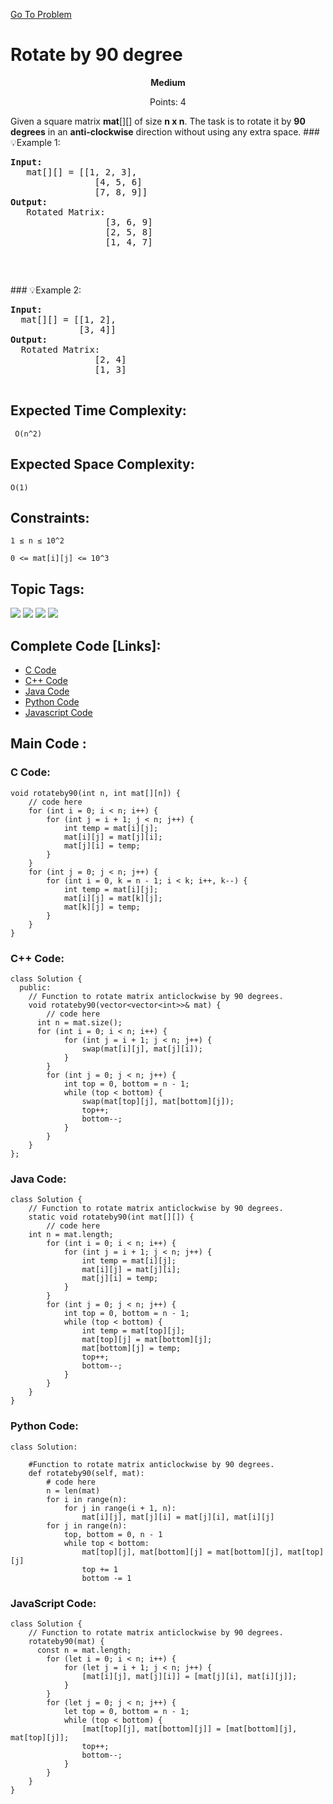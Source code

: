  [Go To Problem](https://www.geeksforgeeks.org/problems/rotate-by-90-degree-1587115621/1)
# Rotate by 90 degree

<div align="center">
  <strong>Medium</strong>    
</div>
<div align="center"> 
               <p>Points: 4</p>
</div>
Given a square matrix <strong>mat</strong>[][] of size <strong>n x n</strong>. The task is to rotate it by <strong>90 degrees</strong> in an <strong>anti-clockwise</strong> direction without using any extra space. 
### 💡Example 1:
<pre>
<strong>Input:</strong>
   mat[][] = [[1, 2, 3],
                [4, 5, 6]
                [7, 8, 9]]
<strong>Output:</strong> 
   Rotated Matrix:
                  [3, 6, 9]
                  [2, 5, 8]
                  [1, 4, 7]
</p>
<div align='left'>
</pre>
### 💡Example 2:
<pre>
<strong>Input:</strong>
  mat[][] = [[1, 2],
             [3, 4]]
<strong>Output:</strong>
  Rotated Matrix:
                [2, 4]
                [1, 3]

</pre>


## Expected Time Complexity:

``` O(n^2)```

## Expected Space Complexity: 
```O(1)```

## Constraints: 
```1 ≤ n ≤ 10^2```

```0 <= mat[i][j] <= 10^3```

## Topic Tags:
<p align="left">
   <a href="https://www.geeksforgeeks.org/explore/?category[]=Paytm"><img src="https://img.shields.io/badge/Paytm-100000?style=flat&logo=Paytm&logoColor=F7F7F7&labelcolor=FF7F00&color=FF7F00" /></a>
   <a href="https://www.geeksforgeeks.org/explore/?category[]=Microsoft"><img src="https://img.shields.io/badge/Microsoft-100000?style=flat&logo=Microsoft&logoColor=F7F7F7&labelcolor=0078D4&color=0078D4" /></a>
   <a href="https://www.geeksforgeeks.org/explore?company[]=Samsung"><img src="https://img.shields.io/badge/Samsung-100000?style=flat&logo=Samsung&logoColor=F7F7F7&labelcolor=F58F00&color=F58F00" /></a>  
   <a href="https://www.geeksforgeeks.org/explore/?category[]=Adobe"><img src="https://img.shields.io/badge/Adobe-100000?style=flat&logo=Adobe&logoColor=F7F7F7&labelcolor=FF0000&color=FF0000" /></a>

</p>

## Complete Code [Links]:
 - [C Code](https://github.com/HackResist/GeeksForGeeks-POTD/blob/main/2024/December/21-12-2024/Rotate%20by%2090%20degree(C%20Code).c)
 - [C++ Code](https://github.com/HackResist/GeeksForGeeks-POTD/blob/main/2024/December/21-12-2024/Rotate%20by%2090%20degree(C%20%2B%2B%20%20Code).cpp)
 - [Java Code](https://github.com/HackResist/GeeksForGeeks-POTD/blob/main/2024/December/21-12-2024/Rotate%20by%2090%20degree(Java%20Code%20).java)
 - [Python Code](https://github.com/HackResist/GeeksForGeeks-POTD/blob/main/2024/December/21-12-2024/Rotate%20by%2090%20degree(Python%20Code).py)
 - [Javascript Code](https://github.com/HackResist/GeeksForGeeks-POTD/blob/main/2024/December/21-12-2024/Rotate%20by%2090%20degree(JavaSccript%20Code).js)


## Main Code :

### C Code:
```
void rotateby90(int n, int mat[][n]) {
    // code here
    for (int i = 0; i < n; i++) {
        for (int j = i + 1; j < n; j++) {
            int temp = mat[i][j];
            mat[i][j] = mat[j][i];
            mat[j][i] = temp;
        }
    }
    for (int j = 0; j < n; j++) {
        for (int i = 0, k = n - 1; i < k; i++, k--) {
            int temp = mat[i][j];
            mat[i][j] = mat[k][j];
            mat[k][j] = temp;
        }
    }
}
```
### C++ Code:
```
class Solution {
  public:
    // Function to rotate matrix anticlockwise by 90 degrees.
    void rotateby90(vector<vector<int>>& mat) {
        // code here
      int n = mat.size();
      for (int i = 0; i < n; i++) {
            for (int j = i + 1; j < n; j++) {
                swap(mat[i][j], mat[j][i]);
            }
        }
        for (int j = 0; j < n; j++) {
            int top = 0, bottom = n - 1;
            while (top < bottom) {
                swap(mat[top][j], mat[bottom][j]);
                top++;
                bottom--;
            }
        }
    }
};
```

### Java Code:

```
class Solution {
    // Function to rotate matrix anticlockwise by 90 degrees.
    static void rotateby90(int mat[][]) {
        // code here
    int n = mat.length;
        for (int i = 0; i < n; i++) {
            for (int j = i + 1; j < n; j++) {
                int temp = mat[i][j];
                mat[i][j] = mat[j][i];
                mat[j][i] = temp;
            }
        }
        for (int j = 0; j < n; j++) {
            int top = 0, bottom = n - 1;
            while (top < bottom) {
                int temp = mat[top][j];
                mat[top][j] = mat[bottom][j];
                mat[bottom][j] = temp;
                top++;
                bottom--;
            }
        }
    }
}

```

### Python Code:

```
class Solution:
    
    #Function to rotate matrix anticlockwise by 90 degrees.
    def rotateby90(self, mat): 
        # code here
        n = len(mat)
        for i in range(n):
            for j in range(i + 1, n):
                mat[i][j], mat[j][i] = mat[j][i], mat[i][j]
        for j in range(n):
            top, bottom = 0, n - 1
            while top < bottom:
                mat[top][j], mat[bottom][j] = mat[bottom][j], mat[top][j]
                top += 1
                bottom -= 1
```
### JavaScript Code:

```
class Solution {
    // Function to rotate matrix anticlockwise by 90 degrees.
    rotateby90(mat) {
      const n = mat.length;
        for (let i = 0; i < n; i++) {
            for (let j = i + 1; j < n; j++) {
                [mat[i][j], mat[j][i]] = [mat[j][i], mat[i][j]];
            }
        }
        for (let j = 0; j < n; j++) {
            let top = 0, bottom = n - 1;
            while (top < bottom) {
                [mat[top][j], mat[bottom][j]] = [mat[bottom][j], mat[top][j]];
                top++;
                bottom--;
            }
        }
    }
}
```
